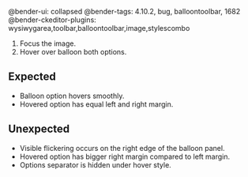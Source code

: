 @bender-ui: collapsed
@bender-tags: 4.10.2, bug, balloontoolbar, 1682
@bender-ckeditor-plugins: wysiwygarea,toolbar,balloontoolbar,image,stylescombo

1. Focus the image.
1. Hover over balloon both options.

## Expected

* Balloon option hovers smoothly.
* Hovered option has equal left and right margin.

## Unexpected

* Visible flickering occurs on the right edge of the balloon panel.
* Hovered option has bigger right margin compared to left margin.
* Options separator is hidden under hover style.
